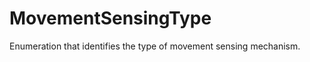 MovementSensingType
===================

Enumeration that identifies the type of movement sensing mechanism.
